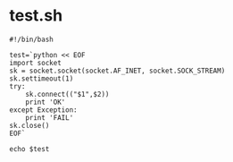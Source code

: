 test.sh
====

    #!/bin/bash
    
    test=`python << EOF
    import socket
    sk = socket.socket(socket.AF_INET, socket.SOCK_STREAM)
    sk.settimeout(1)
    try:
        sk.connect(("$1",$2))
        print 'OK'
    except Exception:
        print 'FAIL'
    sk.close()
    EOF`
    
    echo $test
